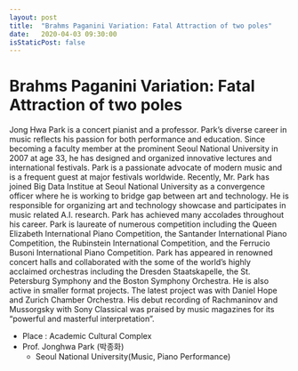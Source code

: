 ```yaml
---
layout: post
title:  "Brahms Paganini Variation: Fatal Attraction of two poles"
date:   2020-04-03 09:30:00
isStaticPost: false
---
```

# Brahms Paganini Variation: Fatal Attraction of two poles
Jong Hwa Park is a concert pianist and a professor. Park’s diverse career in music reflects his passion for both performance and education. Since becoming a faculty member at the prominent Seoul National University in 2007 at age 33, he has designed and organized innovative lectures and international festivals. Park is a passionate advocate of modern music and is a frequent guest at major festivals worldwide. Recently, Mr. Park has joined Big Data Institue at Seoul National University as a convergence officer where he is working to bridge gap between art and technology. He is responsible for organizing art and technology showcase and participates in music related A.I. research. Park has achieved many accolades throughout his career. Park is laureate of numerous competition including the Queen Elizabeth International Piano Competition, the Santander International Piano Competition, the Rubinstein International Competition, and the Ferrucio Busoni International Piano Competition. Park has appeared in renowned concert halls and collaborated with the some of the world’s highly acclaimed orchestras including the Dresden Staatskapelle, the St. Petersburg Symphony and the Boston Symphony Orchestra. He is also active in smaller format projects. The latest project was with Daniel Hope and Zurich Chamber Orchestra. His debut recording of Rachmaninov and Mussorgsky with Sony Classical was praised by music magazines for its “powerful and masterful interpretation”.

- Place : Academic Cultural Complex
- Prof. Jonghwa Park (박종화)
    - Seoul National University(Music, Piano Performance)
